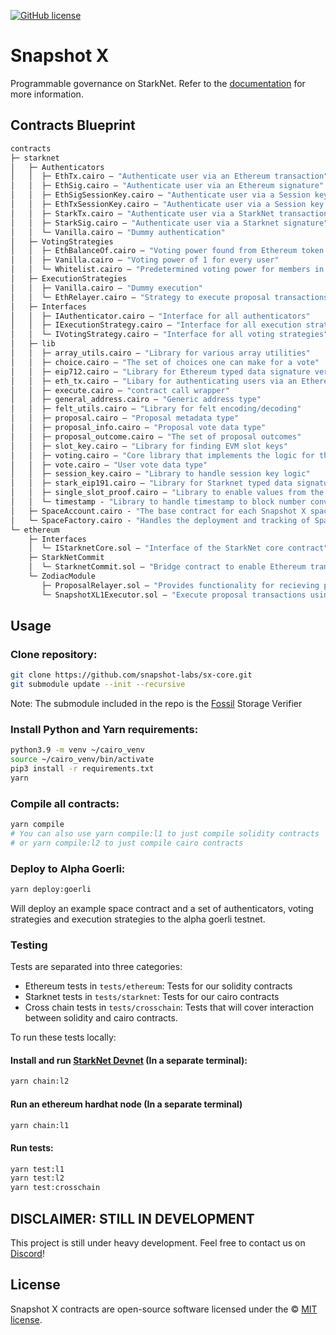 [![GitHub license](https://img.shields.io/badge/license-MIT-blue.svg)](https://raw.githubusercontent.com/snapshot-labs/sx-core/master/LICENSE)

# Snapshot X

Programmable governance on StarkNet. Refer to the [documentation](https://docs.snapshotx.xyz) for more information.

## Contracts Blueprint
```ml
contracts
├─ starknet
│   ├─ Authenticators
│   │  ├─ EthTx.cairo — "Authenticate user via an Ethereum transaction"
│   │  ├─ EthSig.cairo — "Authenticate user via an Ethereum signature"
│   │  ├─ EthSigSessionKey.cairo — "Authenticate user via a Session key which has been authorized with an Ethereum signature"
│   │  ├─ EthTxSessionKey.cairo — "Authenticate user via a Session key which has been authorized with an Ethereum transaction"
│   │  ├─ StarkTx.cairo — "Authenticate user via a StarkNet transaction"
│   │  ├─ StarkSig.cairo — "Authenticate user via a Starknet signature"
│   │  └─ Vanilla.cairo — "Dummy authentication"
│   ├─ VotingStrategies
│   │  ├─ EthBalanceOf.cairo — "Voting power found from Ethereum token balances"
│   │  ├─ Vanilla.cairo — "Voting power of 1 for every user"
│   │  └─ Whitelist.cairo — "Predetermined voting power for members in a whitelist, otherwise zero"
│   ├─ ExecutionStrategies
│   │  ├─ Vanilla.cairo — "Dummy execution"
│   │  └─ EthRelayer.cairo — "Strategy to execute proposal transactions on Ethereum"
│   ├─ Interfaces
│   │  ├─ IAuthenticator.cairo — "Interface for all authenticators"
│   │  ├─ IExecutionStrategy.cairo — "Interface for all execution strategies"
│   │  └─ IVotingStrategy.cairo — "Interface for all voting strategies"
│   ├─ lib
│   │  ├─ array_utils.cairo — "Library for various array utilities"
│   │  ├─ choice.cairo — "The set of choices one can make for a vote"
│   │  ├─ eip712.cairo — "Library for Ethereum typed data signature verification"
│   │  ├─ eth_tx.cairo — "Libary for authenticating users via an Ethereum transaction"
│   │  ├─ execute.cairo — "contract call wrapper"
│   │  ├─ general_address.cairo — "Generic address type"
│   │  ├─ felt_utils.cairo — "Library for felt encoding/decoding"
│   │  ├─ proposal.cairo — "Proposal metadata type"
│   │  ├─ proposal_info.cairo — "Proposal vote data type"
│   │  ├─ proposal_outcome.cairo — "The set of proposal outcomes"
│   │  ├─ slot_key.cairo — "Library for finding EVM slot keys"
│   │  ├─ voting.cairo — "Core library that implements the logic for the space contract"
│   │  ├─ vote.cairo — "User vote data type"
│   │  ├─ session_key.cairo — "Library to handle session key logic"
│   │  ├─ stark_eip191.cairo — "Library for Starknet typed data signature verification"
│   │  ├─ single_slot_proof.cairo — "Library to enable values from the Ethereum state to be used for voting power"
│   │  └─ timestamp - "Library to handle timestamp to block number conversions within the single slot proof library"
│   ├─ SpaceAccount.cairo - "The base contract for each Snapshot X space"
│   └─ SpaceFactory.cairo - "Handles the deployment and tracking of Space contracts"
└─ ethereum 
    ├─ Interfaces
    │  └─ IStarknetCore.sol — "Interface of the StarkNet core contract"
    ├─ StarkNetCommit
    │  └─ StarknetCommit.sol — "Bridge contract to enable Ethereum transaction authentication"
    └─ ZodiacModule
       ├─ ProposalRelayer.sol — "Provides functionality for recieving proposal data from StarkNet"
       └─ SnapshotXL1Executor.sol — "Execute proposal transactions using a Gnosis Safe"
```

## Usage

### Clone repository:

```bash 
git clone https://github.com/snapshot-labs/sx-core.git
git submodule update --init --recursive
```
Note: The submodule included in the repo is the [Fossil](https://github.com/OilerNetwork/fossil) Storage Verifier

### Install Python and Yarn requirements: 

```bash
python3.9 -m venv ~/cairo_venv
source ~/cairo_venv/bin/activate
pip3 install -r requirements.txt
yarn
```

### Compile all contracts:

```bash
yarn compile
# You can also use yarn compile:l1 to just compile solidity contracts
# or yarn compile:l2 to just compile cairo contracts
```

### Deploy to Alpha Goerli:

```bash 
yarn deploy:goerli
```
Will deploy an example space contract and a set of authenticators, voting strategies and execution strategies to the alpha goerli testnet. 

### Testing

Tests are separated into three categories:

- Ethereum tests in `tests/ethereum`: Tests for our solidity contracts
- Starknet tests in `tests/starknet`: Tests for our cairo contracts
- Cross chain tests in `tests/crosschain`: Tests that will cover interaction between solidity and cairo contracts.

To run these tests locally: 

#### Install and run [StarkNet Devnet](https://github.com/Shard-Labs/starknet-devnet) (In a separate terminal):
```bash
yarn chain:l2
```

#### Run an ethereum hardhat node (In a separate terminal)

```bash
yarn chain:l1
```

#### Run tests:
```bash
yarn test:l1
yarn test:l2 
yarn test:crosschain
```

## DISCLAIMER: STILL IN DEVELOPMENT

This project is still under heavy development. Feel free to contact us on [Discord](https://discord.snapshot.org)!

## License

Snapshot X contracts are open-source software licensed under the © [MIT license](LICENSE).


